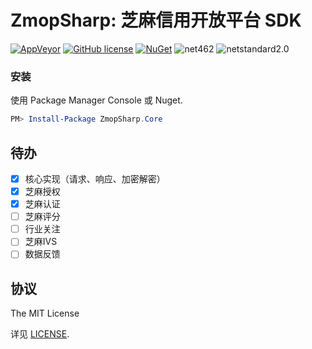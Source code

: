 ZmopSharp: 芝麻信用开放平台 SDK
===

[![AppVeyor](https://img.shields.io/appveyor/ci/7IN0SAN9/zmopsharp.svg)](https://ci.appveyor.com/project/7IN0SAN9/zmopsharp)
[![GitHub license](https://img.shields.io/badge/license-MIT-blue.svg)](https://raw.githubusercontent.com/JoyMoe/ZmopSharp/master/LICENSE)
[![NuGet](https://img.shields.io/nuget/dt/ZmopSharp.Core.svg)](https://www.nuget.org/packages/ZmopSharp.Core)
![net462](https://img.shields.io/badge/.Net-4.6.2-brightgreen.svg)
![netstandard2.0](https://img.shields.io/badge/.Net-netstandard2.0-brightgreen.svg)

### 安装
使用 Package Manager Console 或 Nuget.
```powershell
PM> Install-Package ZmopSharp.Core
```

## 待办

* [x] 核心实现（请求、响应、加密解密）
* [x] 芝麻授权
* [x] 芝麻认证
* [ ] 芝麻评分
* [ ] 行业关注
* [ ] 芝麻IVS
* [ ] 数据反馈

## 协议

The MIT License

详见 [LICENSE](LICENSE).
